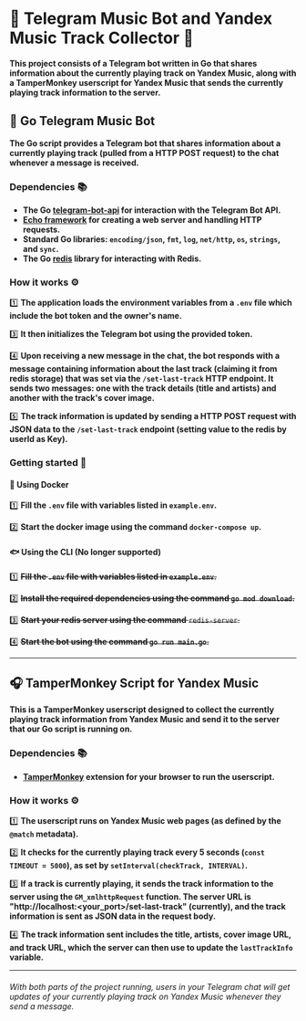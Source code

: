 # 🎵 Telegram Music Bot and Yandex Music Track Collector 🎵

**This project consists of a Telegram bot written in Go that shares information about the currently playing track on Yandex Music, along with a TamperMonkey userscript for Yandex Music that sends the currently playing track information to the server.**

## 🤖 Go Telegram Music Bot

**The Go script provides a Telegram bot that shares information about a currently playing track (pulled from a HTTP POST request) to the chat whenever a message is received.**

### Dependencies 📚

- **The Go [telegram-bot-api](https://github.com/go-telegram-bot-api/telegram-bot-api) for interaction with the Telegram Bot API.**
- **[Echo framework](https://github.com/labstack/echo/v4) for creating a web server and handling HTTP requests.**
- **Standard Go libraries: `encoding/json`, `fmt`, `log`, `net/http`, `os`, `strings`, and `sync`.**
- **The Go [redis](https://github.com/redis/go-redis) library for interacting with Redis.**

### How it works ⚙️

1️⃣ **The application loads the environment variables from a `.env` file which include the bot token and the owner's name.**


3️⃣ **It then initializes the Telegram bot using the provided token.**

4️⃣ **Upon receiving a new message in the chat, the bot responds with a message containing information about the last track (claiming it from redis storage) that was set via the `/set-last-track` HTTP endpoint. It sends two messages: one with the track details (title and artists) and another with the track's cover image.**

5️⃣ **The track information is updated by sending a HTTP POST request with JSON data to the `/set-last-track` endpoint (setting value to the redis by userId as Key).**


### Getting started 🚀

#### 🐋 Using Docker

1️⃣ **Fill the `.env` file with variables listed in `example.env`.**

2️⃣ **Start the docker image using the command `docker-compose up`.**

#### 🐟 Using the CLI (No longer supported)

1️⃣ ~~**Fill the `.env` file with variables listed in `example.env`.**~~

2️⃣ ~~**Install the required dependencies using the command `go mod download`.**~~

3️⃣ ~~**Start your redis server using the command** `redis-server`.~~

4️⃣ ~~**Start the bot using the command `go run main.go`.**~~

---

## 🎧 TamperMonkey Script for Yandex Music

**This is a TamperMonkey userscript designed to collect the currently playing track information from Yandex Music and send it to the server that our Go script is running on.**

### Dependencies 📚

- **[TamperMonkey](https://www.tampermonkey.net/) extension for your browser to run the userscript.**

### How it works ⚙️

1️⃣ **The userscript runs on Yandex Music web pages (as defined by the `@match` metadata).**

2️⃣ **It checks for the currently playing track every 5 seconds (`const TIMEOUT = 5000`), as set by `setInterval(checkTrack, INTERVAL)`.**

3️⃣ **If a track is currently playing, it sends the track information to the server using the `GM_xmlhttpRequest` function. The server URL is "http://localhost:<your_port>/set-last-track" (currently), and the track information is sent as JSON data in the request body.**

4️⃣ **The track information sent includes the title, artists, cover image URL, and track URL, which the server can then use to update the `lastTrackInfo` variable.**

---

###### With both parts of the project running, users in your Telegram chat will get updates of your currently playing track on Yandex Music whenever they send a message.
